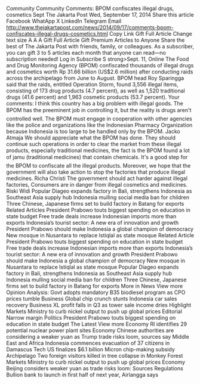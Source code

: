 # 

Community
Community
Comments: BPOM confiscates illegal drugs, cosmetics
Sept
The Jakarta Post
Wed, September 17, 2014
Share this article
Facebook
WhatApp
X
LinkedIn
Telegram
Email
http://www.thejakartapost.com/news/2014/09/17/comments-bpom-confiscates-illegal-drugs-cosmetics.html
Copy Link
Gift Full Article
Change text size
A
A
A
Gift Full Article
Gift Premium Articles
to Anyone
Share the best of The Jakarta Post with friends, family, or colleagues. As a subscriber, you can gift 3 to 5 articles each month that anyone can read—no subscription needed!
Log in
Subscribe
S
strong&gt;Sept. 11, Online
The Food and Drug Monitoring Agency (BPOM) confiscated thousands of illegal drugs and cosmetics worth Rp 31.66 billion (US$2.6 million) after conducting raids across the archipelago from June to August.
BPOM head Roy Sparingga said that the raids, entitled Operation Storm, found 3,556 illegal items, consisting of 173 drug products (4.7 percent), as well as 1,520 traditional drugs (41.6 percent) and 1,963 cosmetic products (53.7 percent).
Your comments:
I think this country has a big problem with illegal goods. The BPOM has the preeminent job in controlling it, but the reality is drugs aren't controlled well. The BPOM must engage in cooperation with other agencies like the police and organizations like the Indonesian Pharmacy Organization because Indonesia is too large to be handled only by the BPOM.
Jacko Atmaja
We should appreciate what the BPOM has done. They should continue such operations in order to clear the market from these illegal products, especially traditional medicines, the fact is the BPOM found a lot of jamu (traditional medicines) that contain chemicals.
It's a good step for the BPOM to confiscate all the illegal products. Moreover, we hope that the government will also take action to stop the factories that produce illegal medicines.
Richa Christi
The government should act harder against illegal factories, Consumers are in danger from illegal cosmetics and medicines.
Riski Widi
Popular
Diageo expands factory in Bali, strengthens Indonesia as Southeast Asia supply hub
Indonesia mulling social media ban for children
Three Chinese, Japanese firms set to build factory in Batang for exports
Related Articles
President Prabowo touts biggest spending on education in state budget
Free trade deals increase Indonesian imports more than exports
Indonesia’s tourist sector: A new era of innovation and growth
President Prabowo should make Indonesia a global champion of democracy
New mosque in Nusantara to replace Istiqlal as state mosque
Related Article
President Prabowo touts biggest spending on education in state budget
Free trade deals increase Indonesian imports more than exports
Indonesia’s tourist sector: A new era of innovation and growth
President Prabowo should make Indonesia a global champion of democracy
New mosque in Nusantara to replace Istiqlal as state mosque
Popular
Diageo expands factory in Bali, strengthens Indonesia as Southeast Asia supply hub
Indonesia mulling social media ban for children
Three Chinese, Japanese firms set to build factory in Batang for exports
More in News
View more
Opinion
Analysis: Govt adopts mandatory B35 biodiesel program as CPO prices tumble
Business
Global chip crunch stunts Indonesia car sales recovery
Business
XL profit falls in Q3 as tower sale income dries
Highlight
Markets
Ministry to curb nickel output to push up global prices
Editorial
Narrow margin
Politics
President Prabowo touts biggest spending on education in state budget
The Latest
View more
Economy
RI identifies 29 potential nuclear power plant sites
Economy
Chinese authorities are considering a weaker yuan as Trump trade risks loom, sources say
Middle East and Africa
Indonesia commences evacuation of 37 citizens in Damascus
Tech
US finalizes $6.1 billion Micron chip-making subsidy
Archipelago
Two foreign visitors killed in tree collapse in Monkey Forest
Markets
Ministry to curb nickel output to push up global prices
Economy
Beijing considers weaker yuan as trade risks loom: Sources
Regulations
Bullion bank to launch in first half of next year, Airlangga says